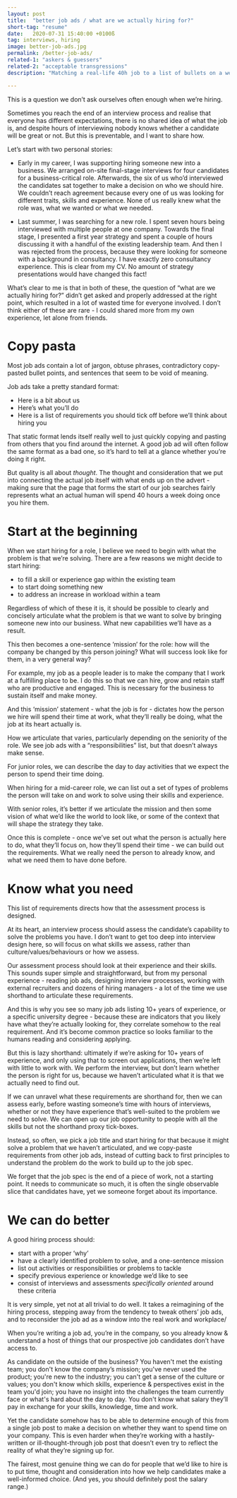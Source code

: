```yaml
---
layout: post
title:  "better job ads / what are we actually hiring for?"
short-tag: "resume"
date:   2020-07-31 15:40:00 +0100ß
tag: interviews, hiring
image: better-job-ads.jpg
permalink: /better-job-ads/
related-1: "askers & guessers"
related-2: "acceptable transgressions"
description: "Matching a real-life 40h job to a list of bullets on a webpage"

---
```


This is a question we don’t ask ourselves often enough when we’re hiring.

Sometimes you reach the end of an interview process and realise that everyone has different expectations, there is no shared idea of what the job is, and despite hours of interviewing nobody knows whether a candidate will be great or not.  But this is preventable, and I want to share how.

Let’s start with two personal stories:

* Early in my career, I was supporting hiring someone new into a business. We arranged on-site final-stage interviews for four candidates for a business-critical role. Afterwards, the six of us who’d interviewed the candidates sat together to make a decision on who we should hire. We couldn’t reach agreement because every one of us was looking for different traits, skills and experience. None of us really knew what the role was, what we wanted or what we needed.

* Last summer, I was searching for a new role. I spent seven hours being interviewed with multiple people at one company. Towards the final stage, I presented a first year strategy and spent a couple of hours discussing it with a handful of the existing leadership team. And then I was rejected from the process, because they were looking for someone with a background in consultancy. I have exactly zero consultancy experience. This is clear from my CV. No amount of strategy presentations would have changed this fact!


What’s clear to me is that in both of these, the question of “what are we actually hiring for?” didn’t get asked and properly addressed at the right point, which resulted in a lot of wasted time for everyone involved. I don’t think either of these are rare - I could shared more from my own experience, let alone from friends.

# Copy pasta

Most job ads contain a lot of jargon, obtuse phrases, contradictory copy-pasted bullet points, and sentences that seem to be void of meaning.

Job ads take a pretty standard format:
* Here is a bit about us
* Here’s what you’ll do
* Here is a list of requirements you should tick off before we’ll think about hiring you

That static format  lends itself really well to just quickly copying and pasting from others that you find around the internet. A good job ad will often follow the same format as a bad one, so it’s hard to tell at a glance whether you’re doing it right.

But quality is all about *thought*. The thought and consideration that we put into connecting the actual job itself with what ends up on the advert - making sure that the page that forms the start of our job searches fairly represents what an actual human will spend 40 hours a week doing once you hire them.

# Start at the beginning

When we start hiring for a role, I believe we need to begin with what the problem is that we’re solving. There are a few reasons we might decide to start hiring:
* to fill a skill or experience gap within the existing team
* to start doing something new
* to address an increase in workload within a team

Regardless of which of these it is, it should be possible to clearly and concisely articulate what the problem is that we want to solve by bringing someone new into our business. What new capabilities we’ll have as a result.

This then becomes a one-sentence ‘mission’ for the role: how will the company be changed by this person joining? What will success look like for them, in a very general way?

For example, my job as a people leader is to make the company that I work at a fulfilling place to be. I do this so that we can hire, grow and retain staff who are productive and engaged. This is necessary for the business to sustain itself and make money.

And this ‘mission’ statement - what the job is for - dictates how the person we hire will spend their time at work, what they’ll really be doing, what the job at its heart actually is.

How we articulate that varies, particularly depending on the seniority of the role. We see job ads with a “responsibilities” list, but that doesn’t always make sense.

For junior roles, we can describe the day to day activities that we expect the person to spend their time doing.

When hiring for a mid-career role, we can list out a set of types of problems the person will take on and work to solve using their skills and experience.

With senior roles, it’s better if we articulate the mission and then some vision of what we’d like the world to look like, or some of the context that will shape the strategy they take.

Once this is complete - once we’ve set out what the person is actually here to do, what they’ll focus on, how they’ll spend their time - we can build out the requirements. What we really need the person to already know, and what we need them to have done before.

# Know what you need

This list of requirements directs how that the assessment process is designed.

At its heart, an interview process should assess the candidate’s capability to solve the problems you have. I don’t want to get too deep into interview design here, so will focus on what skills we assess, rather than culture/values/behaviours or how we assess.

Our assessment process should look at their experience and their skills. This sounds super simple and straightforward, but from my personal experience - reading  job ads, designing interview processes, working with external recruiters and dozens of hiring managers - a lot of the time we use shorthand to articulate these requirements. 

And this is why you see so many job ads listing 10+ years of experience, or a specific university degree - because these are indicators that you likely have what they’re actually looking for, they correlate somehow to the real requirement. And it’s become common practice so looks familiar to the humans reading and considering applying.

But this is lazy shorthand: ultimately if we’re asking for 10+ years of experience, and only using that to screen out applications, then we’re left with little to work with. We perform the interview, but don’t learn whether the person is right for us, because we haven’t articulated what it is that we actually need to find out.

If we can unravel what these requirements are shorthand for, then we can assess early, before wasting someone’s time with hours of interviews, whether or not they have experience that’s well-suited to the problem we need to solve. We can open up our job opportunity to people with all the skills but not the shorthand proxy tick-boxes.

Instead, so often, we pick a job title and start hiring for that because it might solve a problem that we haven’t articulated, and we copy-paste requirements from other job ads, instead of cutting back to first principles to understand the problem do the work to build up to the job spec. 

We forget that the job spec is the end of a piece of work, not a starting point. It needs to communicate so much, it is often the single observable slice that candidates have, yet we someone forget about its importance.

# We can do better

A good hiring process should:
* start with a proper ‘why’
* have a clearly identified problem to solve, and a one-sentence mission
* list out activities or responsibilities or problems to tackle
* specify previous experience or knowledge we’d like to see
* consist of interviews and assessments *specifically oriented* around these criteria

It is very simple, yet not at all trivial to do well. It takes a reimagining of the hiring process, stepping away from the tendency to tweak others’ job ads, and to reconsider the job ad as a window into the real work and workplace/

When you’re writing a job ad, you’re in the company, so you already know & understand a host of things that our prospective job candidates don’t have access to. 

As candidate on the outside of the business? You haven't met the existing team; you don't know the company’s mission; you've never used the product; you're new to the industry; you can't get a sense of the culture or values; you don't know which skills, experience & perspectives exist in the team you'd join; you have no insight into the challenges the team currently face or what's hard about the day to day. You don't know what salary they’ll pay in exchange for your skills, knowledge, time and work.

Yet the candidate somehow has to be able to determine enough of this from a single job post to make a decision on whether they want to spend time on your company. This is even harder when they’re working with a hastily-written or ill-thought-through job post that doesn’t even try to reflect the reality of what they’re signing up for.

The fairest, most genuine thing we can do for people that we’d like to hire is to put time, thought and consideration into how we help candidates make a well-informed choice. (And yes, you should definitely post the salary range.)
